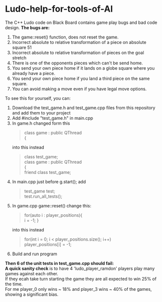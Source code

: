 # Ludo-help-for-tools-of-AI
The C++ Ludo code on Black Board contains game play bugs and bad code design.
<strong>The bugs are:</strong>
<ol>
<li>The game::reset() function, does not reset the game.
<li>Incorrect absolute to relative transformation of a piece on absolute square 51
<li>Incorrect absolute to relative transformation of pieces on the goal stretch
<li>There is one of the opponents pieces which can't be send home.
<li>You send your own piece home if it lands on a globe square where you already have a piece.
<li>You send your own piece home if you land a third piece on the same square.
<li>You can avoid making a move even if you have legal move options.
</ol>
To see this for yourself, you can:
<ol>
<li>Download the test_game.h and test_game.cpp files from this repository and add them to your project</li>
<li>Add #include "test_game.h" in main.cpp</li>
<li>In game.h changed form this
		<blockquote>
			class game : public QThread<br/> 
		    	{
		</blockquote>
	   into this instead
		<blockquote>
			class test_game;<br/> 
		    	class game : public QThread<br/> 
		    	{<br/> 
    			friend class test_game;
		</blockquote></li>
	<li>In main.cpp just before g.start(); add
		<blockquote>
		    test_game test;<br/> 
		    test.run_all_tests();
		</blockquote></li>
	<li>In game.cpp game::reset() change this:
		<blockquote>
		    for(auto i : player_positions){<br/> 
	        	i = -1; }<br/>
		</blockquote>
     into this instead
		<blockquote>
        		for(int i = 0; i < player_positions.size(); i++)<br/> 
        			player_positions[i] = -1;
		</blockquote></li>
	<li>Build and run program</li>
	</ol>
<strong>Then 6 of the unit tests in test_game.cpp should fail:</strong><br/>
<strong>A quick sanity check</strong> is to have 4 'ludo_player_ramdon' players play many games against each other.<br/> 
If they ecah take turn starting the game they are all expected to win 25% of the time. <br/> 
For me player_0 only wins ~ 18% and player_3 wins ~ 40% of the games, showing a significant bias.<br/> 
